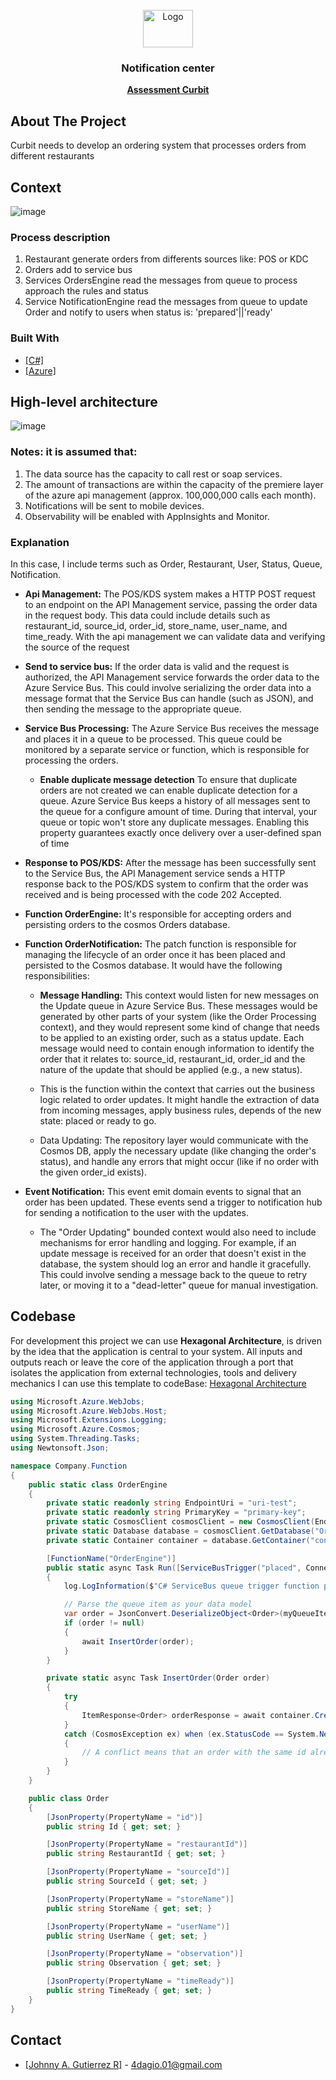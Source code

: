 <!-- PROJECT LOGO -->
<br />
<div align="center">
  <a href="https://www.curbit.com/">
    <img src="https://uploads-ssl.webflow.com/60066c7287d96dc62123c966/63334f79313aa01d173332ce_curbit%20logo%404x-p-800.png" alt="Logo" width="80" height="60">
  </a>
<h3 align="center">Notification center</h3>
  <p align="center">
   <a href="https://excellent-tiara-b60.notion.site/Full-stack-engineer-assessment-0cb6cb5171bf4f6b8e0ea71ee0a5a436"><strong>Assessment Curbit</strong></a>
  </p>
</div>


<!-- ABOUT THE PROJECT -->
## About The Project

Curbit needs to develop an ordering system that processes orders from different restaurants

## Context

![image](https://github.com/4dagio/assessment/assets/3275936/a23a4b68-9053-4999-9161-f46c278f660e)


### Process description

1. Restaurant generate orders from differents sources like: POS or KDC
2. Orders add to service bus 
3. Services OrdersEngine read the messages from queue to process approach the rules and status
4. Service NotificationEngine read the messages from queue to update Order and notify to users when status is: 'prepared'||'ready'


### Built With

* [[C#]](https://learn.microsoft.com/en-us/dotnet/csharp/programming-guide/classes-and-structs/local-functions)
* [[Azure]](https://azure.microsoft.com/en-us/solutions/open-source/?&ef_id=_k_Cj0KCQjwnrmlBhDHARIsADJ5b_mwBe0ocBrasJ-l6VPy9GryG6Kxal_q1vXCt9A9QKQIGYdcbfNIAzgaAqBGEALw_wcB_k_&OCID=AIDcmm3804ythc_SEM__k_Cj0KCQjwnrmlBhDHARIsADJ5b_mwBe0ocBrasJ-l6VPy9GryG6Kxal_q1vXCt9A9QKQIGYdcbfNIAzgaAqBGEALw_wcB_k_&gclid=Cj0KCQjwnrmlBhDHARIsADJ5b_mwBe0ocBrasJ-l6VPy9GryG6Kxal_q1vXCt9A9QKQIGYdcbfNIAzgaAqBGEALw_wcB)

## High-level architecture

![image](https://github.com/4dagio/assessment/assets/3275936/60457db3-8be1-4938-907e-833ee7b62fd8)

### Notes: it is assumed that:

1. The data source has the capacity to call rest or soap services.
2. The amount of transactions are within the capacity of the premiere layer of the azure api management (approx. 100,000,000 calls each month).
3. Notifications will be sent to mobile devices.
4. Observability will be enabled with AppInsights and Monitor.

### Explanation
In this case, I include terms such as Order, Restaurant, User, Status, Queue, Notification.

- **Api Management:** The POS/KDS system makes a HTTP POST request to an endpoint on the API Management service, passing the order data in the request body. This data could include details such as restaurant_id, source_id, order_id, store_name, user_name, and time_ready. With the api management we can validate data and verifying the source of the request
  
- **Send to service bus:** If the order data is valid and the request is authorized, the API Management service forwards the order data to the Azure Service Bus. This could involve serializing the order data into a message format that the Service Bus can handle (such as JSON), and then sending the message to the appropriate queue.

- **Service Bus Processing:** The Azure Service Bus receives the message and places it in a queue to be processed. This queue could be monitored by a separate service or function, which is responsible for processing the orders.
    
    - **Enable duplicate message detection** To ensure that duplicate orders are not created we can enable duplicate detection for a queue. Azure Service Bus keeps a history of all messages sent to the queue for a configure amount of time. During that interval, your queue or topic won't store any duplicate messages. Enabling this property guarantees exactly once delivery over a user-defined span of time  

- **Response to POS/KDS:** After the message has been successfully sent to the Service Bus, the API Management service sends a HTTP response back to the POS/KDS system to confirm that the order was received and is being processed with the code 202 Accepted.

- **Function OrderEngine:**  It's responsible for accepting orders and persisting orders to the cosmos Orders database.

- **Function OrderNotification:** The patch function is responsible for managing the lifecycle of an order once it has been placed and persisted to the Cosmos database. It would have the following responsibilities:

    - **Message Handling:** This context would listen for new messages on the Update queue in Azure Service Bus. These messages would be generated by other parts of your system (like the Order Processing context), and they would represent some kind of change that needs to be applied to an existing order, such as a status update. Each message would need to contain enough information to identify the order that it relates to: source_id, restaurant_id, order_id and the nature of the update that should be applied (e.g., a new status).

    - This is the function within the context that carries out the business logic related to order updates. It might handle the extraction of data from incoming messages, apply business rules, depends of the new state: placed or ready to go. 

    - Data Updating: The repository layer would communicate with the Cosmos DB, apply the necessary update (like changing the order's status), and handle any errors that might occur (like if no order with the given order_id exists).

- **Event Notification:** This event emit domain events to signal that an order has been updated. These events send a trigger to notification hub for sending a notification to the user with the updates.

  - The "Order Updating" bounded context would also need to include mechanisms for error handling and logging. For example, if an update message is received for an order that doesn't exist in the database, the system should log an error and handle it gracefully. This could involve sending a message back to the queue to retry later, or moving it to a "dead-letter" queue for manual investigation.



<!-- GETTING STARTED -->
## Codebase

For development this project we can use **Hexagonal Architecture**, is driven by the idea that the application is central to your system. All inputs and outputs reach or leave the core of the application through a port that isolates the application from external technologies, tools and delivery mechanics
I can use this template to codeBase:
[Hexagonal Architecture](https://github.com/Amitpnk/Hexagonal-architecture-ASP.NET-Core)


```cs
using Microsoft.Azure.WebJobs;
using Microsoft.Azure.WebJobs.Host;
using Microsoft.Extensions.Logging;
using Microsoft.Azure.Cosmos;
using System.Threading.Tasks;
using Newtonsoft.Json;

namespace Company.Function
{
    public static class OrderEngine
    {
        private static readonly string EndpointUri = "uri-test";
        private static readonly string PrimaryKey = "primary-key";
        private static CosmosClient cosmosClient = new CosmosClient(EndpointUri, PrimaryKey);
        private static Database database = cosmosClient.GetDatabase("Orders");
        private static Container container = database.GetContainer("container_orders");

        [FunctionName("OrderEngine")]
        public static async Task Run([ServiceBusTrigger("placed", Connection = "AzureWebJobsServiceBus")]string myQueueItem, ILogger log)
        {
            log.LogInformation($"C# ServiceBus queue trigger function processed message: {myQueueItem}");

            // Parse the queue item as your data model
            var order = JsonConvert.DeserializeObject<Order>(myQueueItem);
            if (order != null)
            {
                await InsertOrder(order);
            }
        }

        private static async Task InsertOrder(Order order)
        {
            try
            {
                ItemResponse<Order> orderResponse = await container.CreateItemAsync<Order>(order, new PartitionKey(order.Id));
            }
            catch (CosmosException ex) when (ex.StatusCode == System.Net.HttpStatusCode.Conflict)
            {
                // A conflict means that an order with the same id already exists. Handle appropriately.
            }
        }
    }

    public class Order
    {
        [JsonProperty(PropertyName = "id")]
        public string Id { get; set; }

        [JsonProperty(PropertyName = "restaurantId")]
        public string RestaurantId { get; set; }

        [JsonProperty(PropertyName = "sourceId")]
        public string SourceId { get; set; }

        [JsonProperty(PropertyName = "storeName")]
        public string StoreName { get; set; }

        [JsonProperty(PropertyName = "userName")]
        public string UserName { get; set; }

        [JsonProperty(PropertyName = "observation")]
        public string Observation { get; set; }

        [JsonProperty(PropertyName = "timeReady")]
        public string TimeReady { get; set; }
    }
}

```

<!-- CONTACT -->
## Contact
* [[Johnny A. Gutierrez R]](https://linkedin.com/in/alexander-gutierrez-1016) - 4dagio.01@gmail.com
